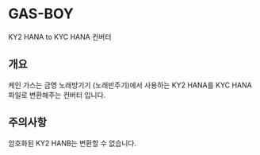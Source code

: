 # GAS-BOY
KY2 HANA to KYC HANA 컨버터
## 개요
케인 가스는 금영 노래방기기 (노래반주기)에서 사용하는 KY2 HANA를 KYC HANA 파일로 변환해주는 컨버터 입니다.

## 주의사항 
암호화된 KY2 HANB는 변환할 수 없습니다.
